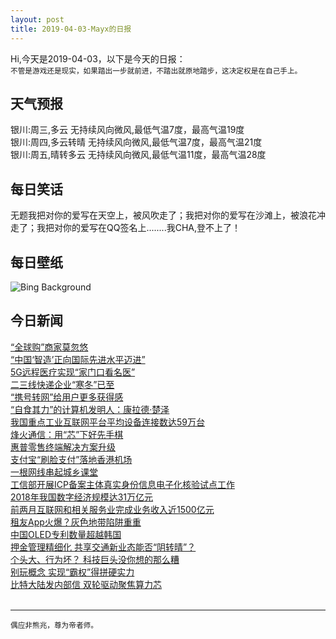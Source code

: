 ```yaml
---
layout: post
title: 2019-04-03-Mayx的日报
---
```


Hi,今天是2019-04-03，以下是今天的日报：<br><small>
不管是游戏还是现实，如果踏出一步就前进，不踏出就原地踏步，这决定权是在自己手上。</small><!--more-->
## 天气预报
银川:周三,多云 无持续风向微风,最低气温7度，最高气温19度<br>银川:周四,多云转晴 无持续风向微风,最低气温7度，最高气温21度<br>银川:周五,晴转多云 无持续风向微风,最低气温11度，最高气温28度
## 每日笑话
无题我把对你的爱写在天空上，被风吹走了；我把对你的爱写在沙滩上，被浪花冲走了；我把对你的爱写在QQ签名上........我CHA,登不上了！
## 每日壁纸
![Bing Background](https://cn.bing.com/th?id=OHR.HCA_EN-US4986591011_1920x1080.jpg&rf=NorthMale_1920x1080.jpg&pid=hp "Statue of Hans Christian Andersen in New York City’s Central Park (© Stuart Forster/Shutterstock)")
## 今日新闻

[“全球购”商家莫忽悠](http://it.people.com.cn/n1/2019/0403/c1009-31010417.html)   
[“中国‘智造’正向国际先进水平迈进”](http://it.people.com.cn/n1/2019/0403/c1009-31010402.html)   
[5G远程医疗实现“家门口看名医”](http://it.people.com.cn/n1/2019/0403/c1009-31010490.html)   
[二三线快递企业“寒冬”已至](http://it.people.com.cn/n1/2019/0403/c1009-31010408.html)   
[“携号转网”给用户更多获得感](http://it.people.com.cn/n1/2019/0403/c1009-31010404.html)   
[“自食其力”的计算机发明人：康拉德·楚泽](http://it.people.com.cn/n1/2019/0403/c1009-31010418.html)   
[我国重点工业互联网平台平均设备连接数达59万台](http://it.people.com.cn/n1/2019/0403/c1009-31010399.html)   
[烽火通信：用“芯”下好先手棋](http://it.people.com.cn/n1/2019/0403/c1009-31010400.html)   
[惠普零售终端解决方案升级](http://it.people.com.cn/n1/2019/0403/c1009-31010647.html)   
[支付宝“刷脸支付”落地香港机场](http://it.people.com.cn/n1/2019/0403/c1009-31010397.html)   
[一根网线串起城乡课堂](http://it.people.com.cn/n1/2019/0403/c1009-31010385.html)   
[工信部开展ICP备案主体真实身份信息电子化核验试点工作](http://it.people.com.cn/n1/2019/0403/c1009-31010383.html)   
[2018年我国数字经济规模达31万亿元](http://it.people.com.cn/n1/2019/0403/c1009-31010378.html)   
[前两月互联网和相关服务业完成业务收入近1500亿元](http://it.people.com.cn/n1/2019/0403/c1009-31010375.html)   
[租友App火爆？灰色地带陷阱重重](http://it.people.com.cn/n1/2019/0403/c1009-31010373.html)   
[中国OLED专利数量超越韩国](http://it.people.com.cn/n1/2019/0403/c1009-31010362.html)   
[押金管理精细化 共享交通新业态能否“阴转晴”？](http://it.people.com.cn/n1/2019/0403/c1009-31010359.html)   
[个头大、行为坏？ 科技巨头没你想的那么糟](http://it.people.com.cn/n1/2019/0403/c1009-31010351.html)   
[别玩概念 实现“霸权”得拼硬实力](http://it.people.com.cn/n1/2019/0403/c1009-31010348.html)   
[比特大陆发内部信 双轮驱动聚焦算力芯](http://it.people.com.cn/n1/2019/0403/c1009-31010342.html)   
<br />

***

<small>偶应非熊兆，尊为帝者师。</small>
